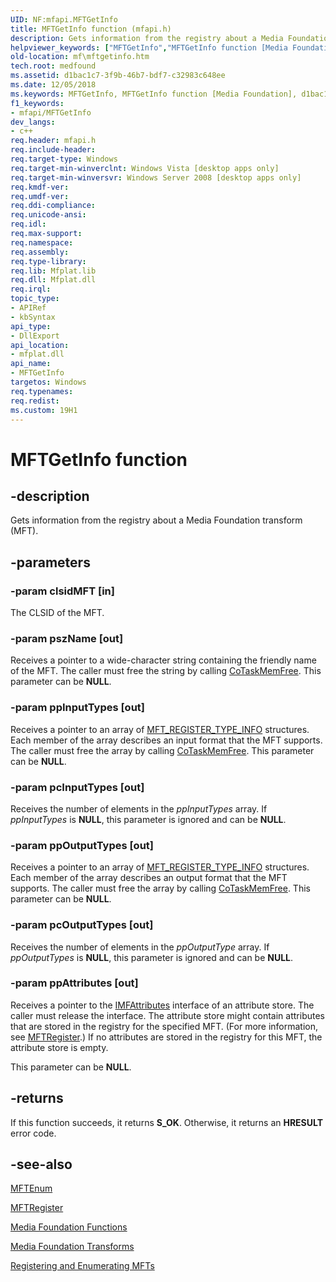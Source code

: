 ```yaml
---
UID: NF:mfapi.MFTGetInfo
title: MFTGetInfo function (mfapi.h)
description: Gets information from the registry about a Media Foundation transform (MFT).helpviewer_keywords: ["MFTGetInfo","MFTGetInfo function [Media Foundation]","d1bac1c7-3f9b-46b7-bdf7-c32983c648ee","mf.mftgetinfo","mfapi/MFTGetInfo"]
old-location: mf\mftgetinfo.htm
tech.root: medfound
ms.assetid: d1bac1c7-3f9b-46b7-bdf7-c32983c648ee
ms.date: 12/05/2018
ms.keywords: MFTGetInfo, MFTGetInfo function [Media Foundation], d1bac1c7-3f9b-46b7-bdf7-c32983c648ee, mf.mftgetinfo, mfapi/MFTGetInfo
f1_keywords:
- mfapi/MFTGetInfo
dev_langs:
- c++
req.header: mfapi.h
req.include-header: 
req.target-type: Windows
req.target-min-winverclnt: Windows Vista [desktop apps only]
req.target-min-winversvr: Windows Server 2008 [desktop apps only]
req.kmdf-ver: 
req.umdf-ver: 
req.ddi-compliance: 
req.unicode-ansi: 
req.idl: 
req.max-support: 
req.namespace: 
req.assembly: 
req.type-library: 
req.lib: Mfplat.lib
req.dll: Mfplat.dll
req.irql: 
topic_type:
- APIRef
- kbSyntax
api_type:
- DllExport
api_location:
- mfplat.dll
api_name:
- MFTGetInfo
targetos: Windows
req.typenames: 
req.redist: 
ms.custom: 19H1
---
```


# MFTGetInfo function


## -description


Gets information from the registry about a Media Foundation transform (MFT).
        


## -parameters




### -param clsidMFT [in]

The CLSID of the MFT.
          


### -param pszName [out]

Receives a pointer to a wide-character string containing the friendly name of the MFT. The caller must free the string by calling <a href="https://docs.microsoft.com/windows/desktop/api/combaseapi/nf-combaseapi-cotaskmemfree">CoTaskMemFree</a>. This parameter can be <b>NULL</b>.
          


### -param ppInputTypes [out]

Receives a pointer to an array of <a href="https://docs.microsoft.com/windows/win32/api/mfobjects/ns-mfobjects-mft_register_type_info">MFT_REGISTER_TYPE_INFO</a> structures. Each member of the array describes an input format that the MFT supports. The caller must free the array by calling <a href="https://docs.microsoft.com/windows/desktop/api/combaseapi/nf-combaseapi-cotaskmemfree">CoTaskMemFree</a>. This parameter can be <b>NULL</b>.
          


### -param pcInputTypes [out]

Receives the number of elements in the <i>ppInputTypes</i> array. If <i>ppInputTypes</i> is <b>NULL</b>, this parameter is ignored and can be <b>NULL</b>.
          


### -param ppOutputTypes [out]

Receives a pointer to an array of <a href="https://docs.microsoft.com/windows/win32/api/mfobjects/ns-mfobjects-mft_register_type_info">MFT_REGISTER_TYPE_INFO</a> structures. Each member of the array describes an output format that the MFT supports. The caller must free the array by calling <a href="https://docs.microsoft.com/windows/desktop/api/combaseapi/nf-combaseapi-cotaskmemfree">CoTaskMemFree</a>. This parameter can be <b>NULL</b>.
          


### -param pcOutputTypes [out]

Receives the number of elements in the <i>ppOutputType</i> array. If <i>ppOutputTypes</i> is <b>NULL</b>, this parameter is ignored and can be <b>NULL</b>.
          


### -param ppAttributes [out]

Receives a pointer to the <a href="https://docs.microsoft.com/windows/desktop/api/mfobjects/nn-mfobjects-imfattributes">IMFAttributes</a> interface of an attribute store. The caller must release the interface. The attribute store might contain attributes that are stored in the registry for the specified MFT. (For more information, see <a href="https://docs.microsoft.com/windows/desktop/api/mfapi/nf-mfapi-mftregister">MFTRegister</a>.)  If no attributes are stored in the registry for this MFT, the attribute store is empty. 

This parameter can be <b>NULL</b>.
          


## -returns



If this function succeeds, it returns <b xmlns:loc="http://microsoft.com/wdcml/l10n">S_OK</b>. Otherwise, it returns an <b xmlns:loc="http://microsoft.com/wdcml/l10n">HRESULT</b> error code.




## -see-also




<a href="https://docs.microsoft.com/windows/desktop/api/mfapi/nf-mfapi-mftenum">MFTEnum</a>



<a href="https://docs.microsoft.com/windows/desktop/api/mfapi/nf-mfapi-mftregister">MFTRegister</a>



<a href="https://docs.microsoft.com/windows/desktop/medfound/media-foundation-functions">Media Foundation Functions</a>



<a href="https://docs.microsoft.com/windows/desktop/medfound/media-foundation-transforms">Media Foundation Transforms</a>



<a href="https://docs.microsoft.com/windows/desktop/medfound/registering-and-enumerating-mfts">Registering and Enumerating MFTs</a>
 

 

